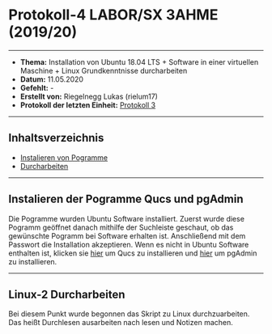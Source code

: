 # Protokoll-4 LABOR/SX 3AHME (2019/20)

---------------------------------------------------------------------------------------------

* **Thema:** Installation von Ubuntu 18.04 LTS + Software in einer virtuellen Maschine + Linux Grundkenntnisse durcharbeiten
* **Datum:** 11.05.2020
* **Gefehlt:** -
* **Erstellt von:** Riegelnegg Lukas (rielum17)
* **Protokoll der letzten Einheit:** [Protokoll 3](https://github.com/HTLMechatronics/m17-3ahme-la1-sx/blob/rielum17/Protokoll/protokoll-3_rielum17_2020-05-04.md)
----------------------------------------------------------------------------------------------

## Inhaltsverzeichnis 

 * [Instalieren von Pogramme](#instalieren-der-Pogramme-Qucs-und-pgAdmin)
* [Durcharbeiten](#linux-2-durcharbeiten)
--------------------------------------------------------------------------------------------------

## Instalieren der Pogramme Qucs und pgAdmin
Die Pogramme wurden Ubuntu Software installiert.
 Zuerst wurde diese Pogramm geöffnet danach mithilfe der Suchleiste geschaut, ob das gewünschte Pogramm bei Software erhalten ist.
 Anschließend mit dem Passwort die Installation akzeptieren.
 Wenn es nicht in Ubuntu Software enthalten ist, klicken sie [hier](http://opencircuitinstitute.org/content/installing-qucs) um Qucs zu installieren und [hier](https://linuxhint.com/install-pgadmin4-ubuntu/) um pgAdmin zu installieren.
 
-----------------------------------------------------------------------------------------------------------------------

## Linux-2 Durcharbeiten

Bei diesem Punkt wurde begonnen das Skript zu Linux durchzuarbeiten. Das heißt Durchlesen ausarbeiten nach lesen und Notizen machen.


